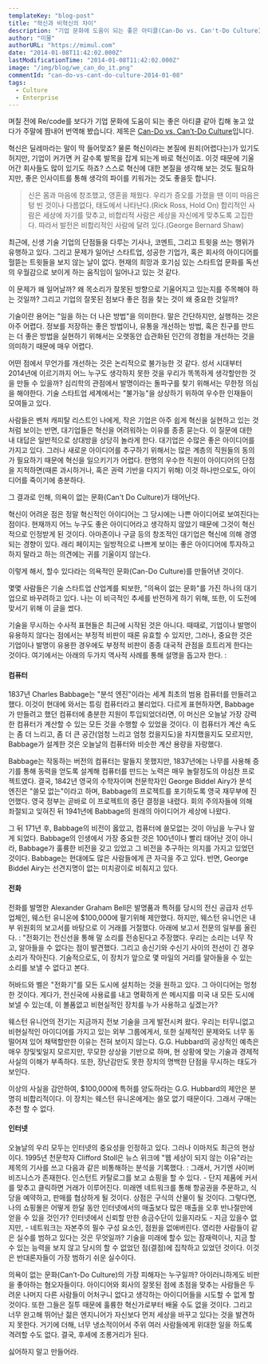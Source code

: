 ```yaml
---
templateKey: "blog-post"
title: "혁신과 비혁신의 차이"
description: "기업 문화에 도움이 되는 좋은 아티클(Can-Do vs. Can't-Do Culture) 번역 정리."
author: "미물"
authorURL: "https://mimul.com"
date: "2014-01-08T11:42:02.000Z"
lastModificationTime: "2014-01-08T11:42:02.000Z"
image: "/img/blog/we_can_do_it.png"
commentId: "can-do-vs-cant-do-culture-2014-01-08"
tags:
  - Culture
  - Enterprise
---
```


며칠 전에 Re/code를 보다가 기업 문화에 도움이 되는 좋은 아티클 같아 킵해 놓고 았다가 주말에 짬내어 번역해 봤습니다. 제목은 [Can-Do vs. Can’t-Do Culture](https://www.vox.com/2014/1/1/11621836/can-do-vs-cant-do-culture)입니다.

혁신은 딜레마라는 말이 딱 들어맞죠? 물론 혁신이라는 본질에 원죄(어렵다는)가 있기도 허지만, 기업이 커가면 커 갈수록 발목을 잡게 되는게 바로 혁신이죠. 이것 때문에 기울어간 회사들도 많이 있기도 하죠? 스스로 혁신에 대한 본질을 생각해 보는 것도 필요하지만, 좋은 인사이트를 통해 생각의 파이를 키워가는 것도 좋을듯 합니다.

> 신은 몸과 마음에 창조했고, 영혼을 채웠다. 우리가 증오를 가졌을 땐 이미 마음은 텅 빈 것이나 다름없다, 태도에서 나타난다.(Rick Ross, Hold On)
합리적인 사람은 세상에 자기를 맞추고, 비합리적 사람은 세상을 자신에게 맞추도록 고집한다. 따라서 발전은 비합리적인 사람에 달려 있다.(George Bernard Shaw)

최근에, 신생 기술 기업의 단점들을 다루는 기사나, 코멘트, 그리고 트윗을 쓰는 행위가 유행하고 있다. 그리고 문제가 일어난 스타트업, 성공한 기업가, 혹은 회사의 아이디어를 헐뜯는 트윗들을 보지 않는 날이 없다. 현재의 희망과 호기심 있는 스타트업 문화를 독선의 우월감으로 보이게 하는 움직임이 일어나고 있는 것 같다.

이 문제가 왜 일어날까? 왜 목소리가 잘못된 방향으로 기울어지고 있는지를 주목해야 하는 것일까? 그리고 기업의 잘못된 점보다 좋은 점을 찾는 것이 왜 중요한 것일까?

기술이란 용어는 "일을 하는 더 나은 방법"을 의미한다. 말은 간단하지만, 실행하는 것은 아주 어렵다. 정보를 저장하는 좋은 방법이나, 유통을 개선하는 방법, 혹은 친구를 만드는 더 좋은 방법을 실현하기 위해서는 오랫동안 습관화된 인간의 경험을 개선하는 것을 의미하기 때문에 매우 어렵다.

어떤 점에서 무언가를 개선하는 것은 논리적으로 불가능한 것 같다. 성서 시대부터 2014년에 이르기까지 어느 누구도 생각하지 못한 것을 우리가 똑똑하게 생각할만한 것을 만들 수 있을까? 심리학의 관점에서 발명이라는 돌파구를 찾기 위해서는 무한정 의심을 해야한다. 기술 스타트업 세계에서는 "불가능"을 상상하기 위하여 우수한 인재들이 모여들고 있다.

사람들은 벤처 캐피탈 리스트인 나에게, 작은 기업은 아주 쉽게 혁신을 실현하고 있는 것처럼 보이는 반면, 대기업들은 혁신을 어려워하는 이유를 종종 묻는다. 이 질문에 대한 내 대답은 일반적으로 상대방을 상당히 놀라게 한다. 대기업은 수많은 좋은 아이디어를 가지고 있다. 그러나 새로운 아이디어를 추구하기 위해서는 많은 계층의 직원들의 동의가 필요하기 때문에 혁신을 일으키기가 어렵다. 한명의 우수한 직원이 아이디어의 단점을 지적하면(때론 과시하거나, 혹은 권력 기반을 다지기 위해) 이것 하나만으로도, 아이디어를 죽이기에 충분하다.

그 결과로 인해, 의욕이 없는 문화(Can't Do Culture)가 태어난다.

혁신이 어려운 점은 정말 혁신적인 아이디어는 그 당시에는 나쁜 아이디어로 보여진다는 점이다. 현재까지 어느 누구도 좋은 아이디어라고 생각하지 않았기 때문에 그것이 혁신적으로 인정받게 된 것이다. 아마존이나 구글 등의 창조적인 대기업은 혁신에 의해 경영되는 경향이 있다. 래리 페이지는 일방적으로 나쁘게 보이는 좋은 아이디어에 투자하고 하지 말라고 하는 의견에는 귀를 기울이지 않는다.

이렇게 해서, 할수 있다라는 의욕적인 문화(Can-Do Culture)를 만들어낸 것이다.

몇몇 사람들은 기술 스타트업 산업계를 퇴보한, "의욕이 없는 문화"를 가진 하나의 대기업으로 바꾸려하고 있다. 나는 이 비극적인 추세를 반전하게 하기 위해, 또한, 이 도전에 맞서기 위해 이 글을 썼다.

기술을 무시하는 수사적 표현들은 최근에 시작된 것은 아니다. 때때로, 기업이나 발명이 유용하지 않다는 점에서는 부정적 비판이 때론 유효할 수 있지만, 그러나, 중요한 것은 기업이나 발명이 유용한 경우에도 부정적 비판이 종종 대국적 관점을 흐트리게 한다는 것이다. 여기에서는 아래의 두가지 역사적 사례를 통해 설명을 돕고자 한다. :

#### 컴퓨터

1837년 Charles Babbage는 "분석 엔진"이라는 세계 최초의 범용 컴퓨터를 만들려고 했다. 이것이 현대에 와서는 튜링 컴퓨터라고 불리었다. 다르게 표현하자면, Babbage가 만들려고 했던 컴퓨터에 충분한 지원이 투입되었더라면, 이 머신은 오늘날 가장 강력한 컴퓨터가 계산할 수 있는 모든 것을 수행할 수 있었을 것이다. 이 컴퓨터가 계산 속도는 좀 더 느리고, 좀 더 큰 공간(엄청 느리고 엄청 컸을지도)을 차지했을지도 모르지만, Babbage가 설계한 것은 오늘날의 컴퓨터와 비슷한 계산 용량을 자랑했다.

Babbage는 작동하는 버전의 컴퓨터는 말들지 못했지만, 1837년에는 나무를 사용해 증기를 통해 동력을 얻도록 설계해 컴퓨터를 만드는 노력은 매우 놀랄정도의 야심찬 프로젝트였다. 결국, 1842년 영국의 수학자이며 천문학자인 George Biddel Airy가 분석 엔진은 "쓸모 없는"이라고 하며, Babbage의 프로젝트를 포기하도록 영국 재무부에 진언했다. 영국 정부는 곧바로 이 프로젝트의 중단 결정을 내렸다. 회의 주의자들에 의해 좌절되고 잊혀진 뒤 1941년에 Babbage의 원래의 아이디어가 세상에 나왔다.

그 뒤 171년 후, Babbage의 비전이 옳았고, 컴퓨터에 쓸모없는 것이 아님을 누구나 알게 되었다. Babbage의 인생에서 가장 중요한 것은 100년이나 빨리 태어난 것이 아니라, Babbage가 훌륭한 비전을 갖고 있었고 그 비전을 추구하는 의지를 가지고 있었던 것이다. Babbage는 현대에도 많은 사람들에게 큰 자극을 주고 있다. 반면, George Biddel Airy는 선견지명이 없는 미치광이로 비춰지고 있다.

#### 전화

전화를 발명한 Alexander Graham Bell은 발명품과 특허를 당시의 전신 공급자 선두업체인, 웨스턴 유니온에 $100,000에 팔기위해 제안했다. 하지만, 웨스턴 유니언은 내부 위원회의 보고서를 바탕으로 이 거래를 거절했다. 아래에 보고서 전문의 일부를 올린다. :
"전화기는 전신선을 통해 말 소리를 전송된다고 주장했다. 우리는 소리는 너무 작고, 알아들을 수 없다는 점이 발견했다. 그리고 송신기와 수신기 사이의 전선이 긴 경우 소리가 작아진다. 기술적으로도, 이 장치가 앞으로 몇 마일의 거리를 알아들을 수 있는 소리를 보낼 수 없다고 본다.

허바드와 벨은 "전화기"를 모든 도시에 설치하는 것을 원하고 있다. 그 아이디어는 멍청한 것이다. 게다가, 전신국에 사용료를 내고 명확하게 쓴 메시지를 미국 내 모든 도시에 보낼 수 있는데, 이 볼품없고 비현실적인 장치를 누가 사용하고 싶겠는가?

웨스턴 유니언의 전기는 지금까지 전보 기술을 크게 발전시켜 왔다. 우리는 터무니없고 비현실적인 아이디어를 가지고 있는 외부 그룹에게서, 또한 실제적인 문제와도 너무 동떨어져 있어 채택할만한 이유는 전혀 보이지 않는다. G.G. Hubbard의 공상적인 예측은 매우 장및빛일지 모르지만, 무모한 상상을 기반으로 하며, 현 상황에 맞는 기술과 경제적 사실의 이해가 부족하다. 또한, 장난감만도 못한 장치의 명백한 단점을 무시하는 태도가 보인다.

이상의 사실을 감안하여, $100,000에 특허를 양도하라는 G.G. Hubbard의 제안은 분명히 비합리적이다. 이 장치는 웨스턴 유니온에게는 쓸모 없기 때문이다. 그래서 구매는 추천 할 수 없다.

#### 인터넷

오늘날의 우리 모두는 인터넷의 중요성을 인정하고 있다. 그러나 이마저도 최근의 현상이다. 1995년 천문학자 Clifford Stoll은 뉴스 위크에 "웹 세상이 되지 않는 이유"라는 제목의 기사를 쓰고 다음과 같은 비통해하는 분석을 기록했다. :
그래서, 거기엔 사이버 비즈니스가 존재한다. 인스턴트 카탈로그를 보고 쇼핑을 할 수 있다. - 단지 제품에 커서를 맞추고 클릭하면 거래가 이루어진다. 미래엔 네트워크를 통해 항공권을 주문하고, 식당을 예약하고, 판매를 협상하게 될 것이다. 상점은 구식의 산물이 될 것이다. 그렇다면, 나의 쇼핑몰은 어떻게 한달 동안 인터넷에서의 매출보다 많은 매출을 오후 반나절만에 얻을 수 있을 것인가? 인터넷에서 신뢰할 만한 송금​​ 수단이 있을지라도 - 지금 있을수 없지만, - 네트워크는 자본주의 필수 구성 요소인, 점원을 없애버린다.
영리한 사람들이 같은 실수를 범하고 있다는 것은 무엇일까? 기술을 미래에 할수 있는 잠재력이나, 지금 할 수 있는 능력을 보지 않고 당시의 할 수 없었던 점(결점)에 집착하고 있었던 것이다. 이것은 반대론자들이 가장 범하기 쉬운 실수이다.

의욕이 없는 문화(Can’t-Do Culture)의 가장 피해자는 누구일까? 아이러니하게도 비판을 좋아하는 혐오자들이다. 아이디어와 회사의 잘못된 점에 초점을 맞추는 사람들은 두려운 나머지 다른 사람들이 어처구니 없다고 생각하는 아이디어들을 시도할 수 없게 할 것이다. 또한 그들은 질투 때문에 훌륭한 혁신가로부터 배울 수도 없을 것이다. 그리고 너무 완고해 뛰어난 젊은 엔지니어가 자신보다 먼저 세상을 바꾸고 있다는 것을 발견하지 못한다. 거기에 더해, 너무 냉소적이어서 주위 여러 사람들에게 위대한 일을 하도록 격려할 수도 없다. 결국, 후세에 조롱거리가 된다.

싫어하지 말고 만들어라.
